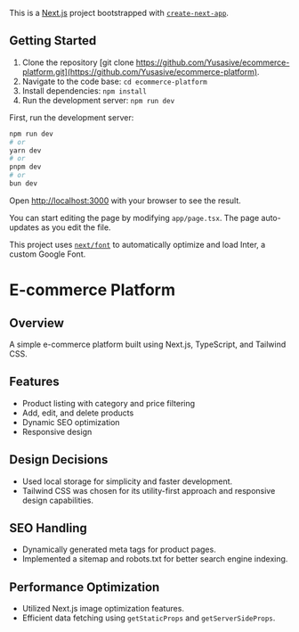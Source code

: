 This is a [Next.js](https://nextjs.org/) project bootstrapped with [`create-next-app`](https://github.com/vercel/next.js/tree/canary/packages/create-next-app).

## Getting Started
1. Clone the repository [git clone https://github.com/Yusasive/ecommerce-platform.git](https://github.com/Yusasive/ecommerce-platform).
2. Navigate to the code base: `cd ecommerce-platform`
3. Install dependencies: `npm install`
4. Run the development server: `npm run dev`

First, run the development server:

```bash
npm run dev
# or
yarn dev
# or
pnpm dev
# or
bun dev
```

Open [http://localhost:3000](http://localhost:3000) with your browser to see the result.

You can start editing the page by modifying `app/page.tsx`. The page auto-updates as you edit the file.

This project uses [`next/font`](https://nextjs.org/docs/basic-features/font-optimization) to automatically optimize and load Inter, a custom Google Font.
# E-commerce Platform

## Overview
A simple e-commerce platform built using Next.js, TypeScript, and Tailwind CSS.


## Features
- Product listing with category and price filtering
- Add, edit, and delete products
- Dynamic SEO optimization
- Responsive design

## Design Decisions
- Used local storage for simplicity and faster development.
- Tailwind CSS was chosen for its utility-first approach and responsive design capabilities.

## SEO Handling
- Dynamically generated meta tags for product pages.
- Implemented a sitemap and robots.txt for better search engine indexing.

## Performance Optimization
- Utilized Next.js image optimization features.
- Efficient data fetching using `getStaticProps` and `getServerSideProps`.
